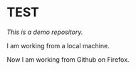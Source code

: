 # TEST

*This is a demo repository.*

I am working from a local machine.

Now I am working from Github on Firefox.
